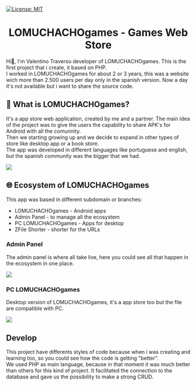 [![License: MIT](https://img.shields.io/badge/LICENSE-APACHE-yellow?style=flat-square&logo=apache)](   http://www.apache.org/licenses/LICENSE-2.0)

# <h1 align="center">LOMUCHACHOgames - Games Web Store</h1>

Hi👋, I'm Valentino Traverso developer of LOMUCHACHOgames. This is the first project that i create, it based on PHP. <br>
I worked in LOMUCHACHOgames for about 2 or 3 years, this was a website wich more than 2.500 users per day only in the spanish version. Now a day it's not available but i want to share the source code. <br>

## 🤔 What is LOMUCHACHOgames?

It's a app store web application, created by me and a partner. The main idea of the project was to give the users the capability to share APK's for Android with all the comunnity. <br>
Then we starting growing up and we decide to expand in other types of store like desktop app or a book store.<br>
The app was developed in different languages like portuguese and english, but the spanish community was the bigger that we had.

<img src='https://ibb.co/N1b8FRK'>

## 🌐 Ecosystem of LOMUCHACHOgames

This app was based in different subdomain or branches:
 - LOMUCHACHOgames - Android apps
 - Admin Panel - to manage all the ecosystem
 - PC LOMUCHACHOgames - Apps for desktop
 - ZFile Shorter - shorter for the URLs

### Admin Panel

The admin panel is where all take live, here you could see all that happen in the ecosystem in one place.

<img src='https://i.ibb.co/5jz0FXm/Captura-de-pantalla-2023-04-07-120753.png' align='center'>

### PC LOMUCHACHOgames

Desktop version of LOMUCHACHOgames, it's a app store too but the file are compatible with PC.

<img src='https://i.ibb.co/MgDZfvZ/Captura-de-pantalla-2023-04-07-122203.png' align='center'>

## Develop

This project have differents styles of code because when i was creating and learning too, so you could see how the code is getting "better".<br>
We used PHP as main language, because in that moment it was much better than others for this kind of project. It facilitated the connection to the database and gave us the possibility to make a strong CRUD.